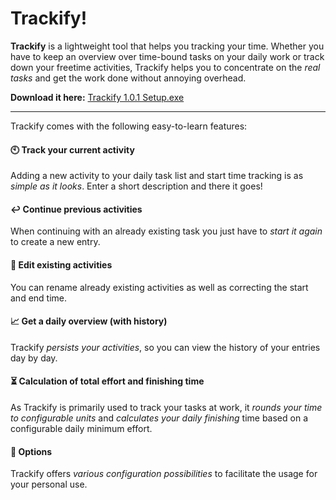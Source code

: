 Trackify!
===================

**Trackify** is a lightweight tool that helps you tracking your time. Whether you have to keep an overview over time-bound tasks on your daily work or track down your freetime activities, Trackify helps you to concentrate on the _real tasks_ and get the work done without annoying overhead. 

__Download it here:__ [Trackify 1.0.1 Setup.exe](https://github.com/Horizon0156/Trackify/releases/download/v1.0.1_time_tracker/Trackify.Setup.1.0.1.exe)

----------
Trackify comes with the following easy-to-learn features:

#### :clock10: Track your current activity
Adding a new activity to your daily task list and start time tracking is as _simple as it looks_. Enter a short description and there it goes!


#### :leftwards_arrow_with_hook: Continue previous activities
When continuing with an already existing task you just have to _start it again_ to create a new entry.


#### :pencil: Edit existing activities
You can rename already existing activities as well as correcting the start and end time.


#### :chart_with_upwards_trend: Get a daily overview (with history)
Trackify _persists your activities_, so you can view the history of your entries day by day.


#### :hourglass_flowing_sand: Calculation of total effort and finishing time
As Trackify is primarily used to track your tasks at work, it _rounds your time to configurable units_ and _calculates your daily finishing_ time based on a configurable daily minimum effort.


#### :wrench: Options
Trackify offers _various configuration possibilities_ to facilitate the usage for your personal use.
